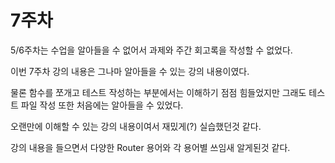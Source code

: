 # 7주차

5/6주차는 수업을 알아들을 수 없어서 과제와 주간 회고록을 작성할 수 없었다.

이번 7주차 강의 내용은 그나마 알아들을 수 있는 강의 내용이였다.

물론 함수를 쪼개고 테스트 작성하는 부분에서는 이해하기 점점 힘들었지만 그래도 테스트 파일 작성 또한 처음에는 알아들을 수 있었다.

오랜만에 이해할 수 있는 강의 내용이여서 재밌게(?) 실습했던것 같다.

강의 내용을 들으면서 다양한 Router 용어와 각 용어별 쓰임새 알게된것 같다.

